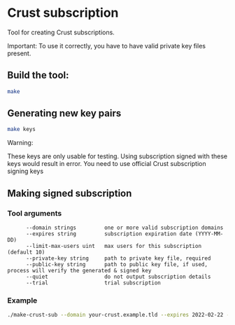 # Crust subscription

Tool for creating Crust subscriptions.

Important: 
To use it correctly, you have to have valid private key files present.

## Build the tool:
```sh
make
```

## Generating new key pairs
```sh
make keys
```

Warning: 

These keys are only usable for testing.  Using subscription signed with these keys would result in error. 
You need to use official Crust subscription signing keys

## Making signed subscription

### Tool arguments
```
      --domain strings         one or more valid subscription domains
      --expires string         subscription expiration date (YYYY-MM-DD)
      --limit-max-users uint   max users for this subscription (default 10)
      --private-key string     path to private key file, required
      --public-key string      path to public key file, if used, process will verify the generated & signed key
      --quiet                  do not output subscription details
      --trial                  trial subscription
```

### Example

```sh
./make-crust-sub --domain your-crust.example.tld --expires 2022-02-22 --limit-max-users 42 --private-key private-key.pem
```
